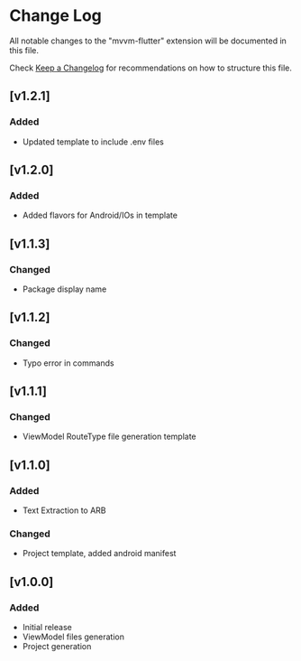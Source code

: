 # Change Log

All notable changes to the "mvvm-flutter" extension will be documented in this file.

Check [Keep a Changelog](http://keepachangelog.com/) for recommendations on how to structure this file.

## [v1.2.1]

### Added

- Updated template to include .env files

## [v1.2.0]

### Added

- Added flavors for Android/IOs in template

## [v1.1.3]

### Changed

- Package display name

## [v1.1.2]

### Changed

- Typo error in commands

## [v1.1.1]

### Changed

- ViewModel RouteType file generation template

## [v1.1.0]

### Added

- Text Extraction to ARB

### Changed

- Project template, added android manifest

## [v1.0.0]

### Added

- Initial release
- ViewModel files generation
- Project generation
